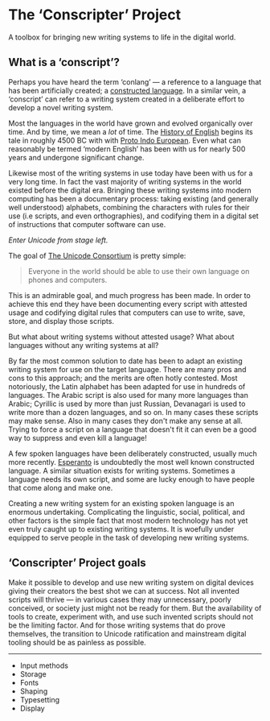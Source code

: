 # The ‘Conscripter’ Project

A toolbox for bringing new writing systems to life in the digital world.

## What is a ‘conscript’?

Perhaps you have heard the term ‘conlang’ — a reference to a language that has been artificially created; a [constructed language](https://en.wikipedia.org/wiki/Constructed_language).
In a similar vein, a ‘conscript’ can refer to a writing system created in a deliberate effort to develop a novel writing system.

Most the languages in the world have grown and evolved organically over time.
And by time, we mean a *lot* of time.
The [History of English](https://historyofenglishpodcast.com/) begins its tale in roughly 4500 BC with with [Proto Indo European](https://en.wikipedia.org/wiki/Proto-Indo-European_language).
Even what can reasonably be termed ‘modern English’ has been with us for nearly 500 years and undergone significant change.

Likewise most of the writing systems in use today have been with us for a very long time.
In fact the vast majority of writing systems in the world existed before the digital era.
Bringing these writing systems into modern computing has been a documentary process: taking existing (and generally well understood) alphabets, combining the characters with rules for their use (i.e scripts, and even orthographies), and codifying them in a digital set of instructions that computer software can use.

*Enter Unicode from stage left.*

The goal of [The Unicode Consortium](https://home.unicode.org/) is pretty simple:

> Everyone in the world should be able to use their own language on phones and computers.

This is an admirable goal, and much progress has been made.
In order to achieve this end they have been documenting every script with attested usage and codifying digital rules that computers can use to write, save, store, and display those scripts.

But what about writing systems without attested usage?
What about languages without any writing systems at all?

By far the most common solution to date has been to adapt an existing writing system for use on the target language.
There are many pros and cons to this approach; and the merits are often hotly contested.
Most notoriously, the Latin alphabet has been adapted for use in hundreds of languages.
The Arabic script is also used for many more languages than Arabic; Cyrillic is used by more than just Russian, Devanagari is used to write more than a dozen languages, and so on.
In many cases these scripts may make sense.
Also in many cases they don't make any sense at all.
Trying to force a script on a language that doesn't fit it can even be a good way to suppress and even kill a language!

A few spoken languages have been deliberately constructed, usually much more recently.
[Esperanto](https://en.wikipedia.org/wiki/Esperanto) is undoubtedly the most well known constructed language.
A similar situation exists for writing systems.
Sometimes a language needs its own script, and some are lucky enough to have people that come along and make one.

Creating a new writing system for an existing spoken language is an enormous undertaking.
Complicating the linguistic, social, political, and other factors is the simple fact that most modern technology has not yet even truly caught up to existing writing systems.
It is woefully under equipped to serve people in the task of developing new writing systems.

## ‘Conscripter’ Project goals

Make it possible to develop and use new writing system on digital devices giving their creators the best shot we can at success.
Not all invented scripts will thrive — in various cases they may unnecessary, poorly conceived, or society just might not be ready for them.
But the availability of tools to create, experiment with, and use such invented scripts should not be the limiting factor.
And for those writing systems that do prove themselves, the transition to Unicode ratification and mainstream digital tooling should be as painless as possible.

----

* Input methods
* Storage
* Fonts
* Shaping
* Typesetting
* Display

